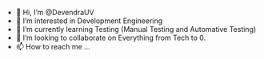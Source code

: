 - 👋 Hi, I’m @DevendraUV
- 👀 I’m interested in Development Engineering
- 🌱 I’m currently learning Testing (Manual Testing and Automative Testing)
- 💞️ I’m looking to collaborate on Everything from Tech to 0.
- 📫 How to reach me ...

<!---
DevendraUV/DevendraUV is a ✨ special ✨ repository because its `README.md` (this file) appears on your GitHub profile.
You can click the Preview link to take a look at your changes.
--->
